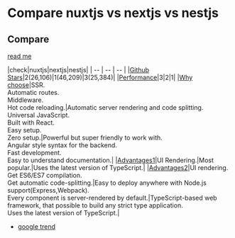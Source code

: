 # Compare nuxtjs vs nextjs vs nestjs
## Compare

[read me](https://nodesource.com/blog/next-nuxt-nest/)

|check|nuxtjs|nextjs|nestjs|
| -- | -- | -- |
|[Github Stars](https://www.githubcompare.com/nuxt/nuxt.js+zeit/next.js+nestjs/nest)|2(26,106)|1(46,209)|3(25,384)|
|[Performance](https://syndicode.com/2019/04/26/comparing-next-js-vs-nuxt-js-vs-nest-js/)|3|2|1|
|[Why choose](https://stackshare.io/stackups/nestjs-vs-next-js-vs-nuxt)|SSR.<br>Automatic routes.<br>Middleware.<br>Hot code reloading.|Automatic server rendering and code splitting.<br>Universal JavaScript.<br>Built with React.<br>Easy setup.<br>Zero setup.|Powerful but super friendly to work with.<br>Angular style syntax for the backend.<br>Fast development.<br>Easy to understand documentation.|
|[Advantages1](https://syndicode.com/2019/04/26/comparing-next-js-vs-nuxt-js-vs-nest-js/)|UI Rendering.|Most popular.|Uses the latest version of TypeScript.|
|[Advantages2](https://codersera.com/blog/nuxt-next-nest-confused/)|UI rendering.<br>Get ES6/ES7 compilation.<br>Get automatic code-splitting.|Easy to deploy anywhere with Node.js support(Express,Webpack).<br>Every component is server-rendered by default.|TypeScript-based web framework, that possible to build any strict type application.<br>Uses the latest version of TypeScript.|

* [google trend](https://trends.google.co.jp/trends/explore?cat=13&date=all&q=nextjs,nuxtjs,nestjs)